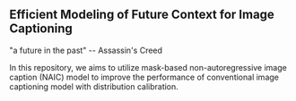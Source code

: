 ## Efficient Modeling of Future Context for Image Captioning 

"a future in the past" -- Assassin's Creed 

In this repository, we aims to utilize mask-based non-autoregressive image caption (NAIC) model to improve the performance of conventional image captioning model with distribution calibration.



